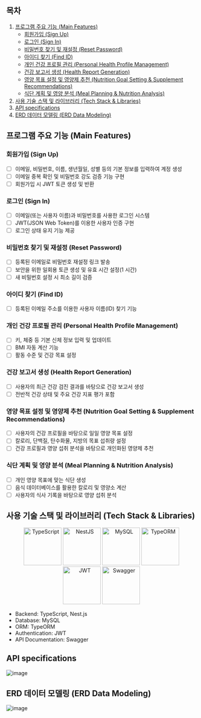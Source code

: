 ## 목차
1. [프로그램 주요 기능 (Main Features)](#프로그램-주요-기능-main-features)
   - [회원가입 (Sign Up)](#회원가입-sign-up)
   - [로그인 (Sign In)](#로그인-sign-in)
   - [비밀번호 찾기 및 재설정 (Reset Password)](#비밀번호-찾기-및-재설정-reset-password)
   - [아이디 찾기 (Find ID)](#아이디-찾기-find-id)
   - [개인 건강 프로필 관리 (Personal Health Profile Management)](#개인-건강-프로필-관리-personal-health-profile-management)
   - [건강 보고서 생성 (Health Report Generation)](#건강-보고서-생성-health-report-generation)
   - [영양 목표 설정 및 영양제 추천 (Nutrition Goal Setting & Supplement Recommendations)](#영양-목표-설정-및-영양제-추천-nutrition-goal-setting--supplement-recommendations)
   - [식단 계획 및 영양 분석 (Meal Planning & Nutrition Analysis)](#식단-계획-및-영양-분석-meal-planning--nutrition-analysis)
2. [사용 기술 스택 및 라이브러리 (Tech Stack & Libraries)](#사용-기술-스택-및-라이브러리-tech-stack--libraries)
3. [API specifications](#api-specifications)
4. [ERD 데이터 모델링 (ERD Data Modeling)](#erd-데이터-모델링-erd-data-modeling)

## 프로그램 주요 기능 (Main Features)

### 회원가입 (Sign Up)
- [ ] 이메일, 비밀번호, 이름, 생년월일, 성별 등의 기본 정보를 입력하여 계정 생성
- [ ] 이메일 중복 확인 및 비밀번호 강도 검증 기능 구현
- [ ] 회원가입 시 JWT 토큰 생성 및 반환

### 로그인 (Sign In)
- [ ] 이메일(또는 사용자 이름)과 비밀번호를 사용한 로그인 시스템
- [ ] JWT(JSON Web Token)를 이용한 사용자 인증 구현
- [ ] 로그인 상태 유지 기능 제공

### 비밀번호 찾기 및 재설정 (Reset Password)
- [ ] 등록된 이메일로 비밀번호 재설정 링크 발송
- [ ] 보안을 위한 일회용 토큰 생성 및 유효 시간 설정(1 시간)
- [ ] 새 비밀번호 설정 시 최소 길이 검증

### 아이디 찾기 (Find ID)
- [ ] 등록된 이메일 주소를 이용한 사용자 이름(ID) 찾기 기능

### 개인 건강 프로필 관리 (Personal Health Profile Management)
- [ ] 키, 체중 등 기본 신체 정보 입력 및 업데이트
- [ ] BMI 자동 계산 기능
- [ ] 활동 수준 및 건강 목표 설정

### 건강 보고서 생성 (Health Report Generation)
- [ ] 사용자의 최근 건강 검진 결과를 바탕으로 건강 보고서 생성
- [ ] 전반적 건강 상태 및 주요 건강 지표 평가 포함

### 영양 목표 설정 및 영양제 추천 (Nutrition Goal Setting & Supplement Recommendations)
- [ ] 사용자의 건강 프로필을 바탕으로 일일 영양 목표 설정
- [ ] 칼로리, 단백질, 탄수화물, 지방의 목표 섭취량 설정
- [ ] 건강 프로필과 영양 섭취 분석을 바탕으로 개인화된 영양제 추천

### 식단 계획 및 영양 분석 (Meal Planning & Nutrition Analysis)
- [ ] 개인 영양 목표에 맞는 식단 생성
- [ ] 음식 데이터베이스를 활용한 칼로리 및 영양소 계산
- [ ] 사용자의 식사 기록을 바탕으로 영양 섭취 분석

## 사용 기술 스택 및 라이브러리 (Tech Stack & Libraries)
<p align="center">
<img src="https://raw.githubusercontent.com/remojansen/logo.ts/master/ts.png" alt="TypeScript" width="100" height="100"/>
<img src="https://docs.nestjs.com/assets/logo-small.svg" alt="NestJS" width="100" height="100"/>
<img src="https://upload.wikimedia.org/wikipedia/en/d/dd/MySQL_logo.svg" alt="MySQL" width="100" height="100"/>
<img src="https://avatars.githubusercontent.com/u/20165699?s=200&v=4" alt="TypeORM" width="100" height="100"/>
<img src="https://jwt.io/img/pic_logo.svg" alt="JWT" width="100" height="100"/>
<img src="https://static1.smartbear.co/swagger/media/assets/swagger_fav.png" alt="Swagger" width="100" height="100"/>
</p>

- Backend: TypeScript, Nest.js
- Database: MySQL
- ORM: TypeORM
- Authentication: JWT
- API Documentation: Swagger

## API specifications
![image](https://github.com/user-attachments/assets/eb9a7182-c602-438d-ba74-f1e780a90528)

## ERD 데이터 모델링 (ERD Data Modeling)
![image](https://github.com/user-attachments/assets/774d78d8-3156-4d5e-b46e-a5cde600f9b5)
